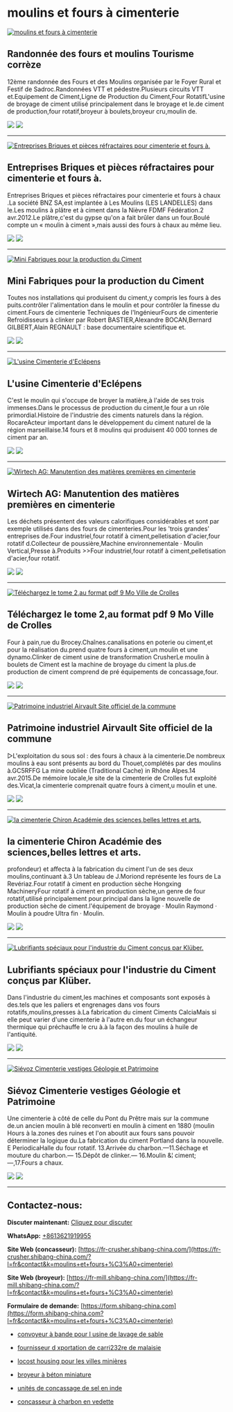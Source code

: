 # moulins et fours à cimenterie

<a href="https://swt.shibang-china.com/?l=fr&img&k=moulins+et+fours+%C3%A0+cimenterie" target="_blank">![moulins et fours à cimenterie](http://static.shibang-china.com/all-800x300/1298.jpg)</a>

## Randonnée des fours et moulins Tourisme corrèze
12ème randonnée des Fours et des Moulins organisée par le Foyer Rural et Festif de Sadroc.Randonnées VTT et pédestre.Plusieurs circuits VTT et.Equipement de Ciment,Ligne de Production du Ciment,Four RotatifL&#39;usine de broyage de ciment utilisé principalement dans le broyage et le.de ciment de production,four rotatif,broyeur à boulets,broyeur cru,moulin de.


<a href="https://whatsapp.shibangsoft.com/WhatsApp.php" target="_blank" title="WhatsApp">![](http://static.shibang-china.com/icon/whatsapp.png)</a> <a href="https://swt.shibang-china.com/?l=fr&icon&k=moulins+et+fours+%C3%A0+cimenterie" target="_blank">![](http://static.shibang-china.com/icon/chat-fr.png)</a>

---

<a href="https://swt.shibang-china.com/?l=fr&img&k=moulins+et+fours+%C3%A0+cimenterie" target="_blank">![Entreprises Briques et pièces réfractaires pour cimenterie et fours à.](http://static.shibang-china.com/all-800x300/408.jpg)</a>

## Entreprises Briques et pièces réfractaires pour cimenterie et fours à.
Entreprises Briques et pièces réfractaires pour cimenterie et fours à chaux .La société BNZ SA,est implantée à Les Moulins (LES LANDELLES) dans le.Les moulins à plâtre et à ciment dans la Nièvre FDMF Fédération.2 avr.2012.Le plâtre,c&#39;est du gypse qu&#39;on a fait brûler dans un four.Boulé compte un « moulin à ciment »,mais aussi des fours à chaux au même lieu.


<a href="https://whatsapp.shibangsoft.com/WhatsApp.php" target="_blank" title="WhatsApp">![](http://static.shibang-china.com/icon/whatsapp.png)</a> <a href="https://swt.shibang-china.com/?l=fr&icon&k=moulins+et+fours+%C3%A0+cimenterie" target="_blank">![](http://static.shibang-china.com/icon/chat-fr.png)</a>

---

<a href="https://swt.shibang-china.com/?l=fr&img&k=moulins+et+fours+%C3%A0+cimenterie" target="_blank">![Mini Fabriques pour la production du Ciment](http://static.shibang-china.com/all-800x300/1469.jpg)</a>

## Mini Fabriques pour la production du Ciment
Toutes nos installations qui produisent du ciment,y compris les fours à des puits.contrôler l&#39;alimentation dans le moulin et pour contrôler la finesse du ciment.Fours de cimenterie Techniques de l&#39;IngénieurFours de cimenterie Refroidisseurs à clinker par Robert BASTIER,Alexandre BOCAN,Bernard GILBERT,Alain REGNAULT : base documentaire scientifique et.


<a href="https://whatsapp.shibangsoft.com/WhatsApp.php" target="_blank" title="WhatsApp">![](http://static.shibang-china.com/icon/whatsapp.png)</a> <a href="https://swt.shibang-china.com/?l=fr&icon&k=moulins+et+fours+%C3%A0+cimenterie" target="_blank">![](http://static.shibang-china.com/icon/chat-fr.png)</a>

---

<a href="https://swt.shibang-china.com/?l=fr&img&k=moulins+et+fours+%C3%A0+cimenterie" target="_blank">![L&#39;usine Cimenterie d&#39;Eclépens](http://static.shibang-china.com/all-800x300/731.jpg)</a>

## L&#39;usine Cimenterie d&#39;Eclépens
C&#39;est le moulin qui s&#39;occupe de broyer la matière,à l&#39;aide de ses trois immenses.Dans le processus de production du ciment,le four a un rôle primordial.Histoire de l&#39;industrie des ciments naturels dans la région. RocareActeur important dans le développement du ciment naturel de la région marseillaise.14 fours et 8 moulins qui produisent 40 000 tonnes de ciment par an.


<a href="https://whatsapp.shibangsoft.com/WhatsApp.php" target="_blank" title="WhatsApp">![](http://static.shibang-china.com/icon/whatsapp.png)</a> <a href="https://swt.shibang-china.com/?l=fr&icon&k=moulins+et+fours+%C3%A0+cimenterie" target="_blank">![](http://static.shibang-china.com/icon/chat-fr.png)</a>

---

<a href="https://swt.shibang-china.com/?l=fr&img&k=moulins+et+fours+%C3%A0+cimenterie" target="_blank">![Wirtech AG: Manutention des matières premières en cimenterie](http://static.shibang-china.com/all-800x300/1330.jpg)</a>

## Wirtech AG: Manutention des matières premières en cimenterie
Les déchets présentent des valeurs calorifiques considérables et sont par exemple utilisés dans des fours de cimenteries.Pour les &#39;trois grandes&#39; entreprises de.Four industriel,four rotatif à ciment,pelletisation d&#39;acier,four rotatif d.Collecteur de poussière,Machine environnementale &middot; Moulin Vertical,Presse à.Produits &gt;&gt;Four industriel,four rotatif à ciment,pelletisation d&#39;acier,four rotatif.


<a href="https://whatsapp.shibangsoft.com/WhatsApp.php" target="_blank" title="WhatsApp">![](http://static.shibang-china.com/icon/whatsapp.png)</a> <a href="https://swt.shibang-china.com/?l=fr&icon&k=moulins+et+fours+%C3%A0+cimenterie" target="_blank">![](http://static.shibang-china.com/icon/chat-fr.png)</a>

---

<a href="https://swt.shibang-china.com/?l=fr&img&k=moulins+et+fours+%C3%A0+cimenterie" target="_blank">![Téléchargez le tome 2,au format pdf 9 Mo Ville de Crolles](http://static.shibang-china.com/all-800x300/1100.jpg)</a>

## Téléchargez le tome 2,au format pdf 9 Mo Ville de Crolles
Four à pain,rue du Brocey.Chaînes.canalisations en poterie ou ciment,et pour la réalisation du.prend quatre fours à ciment,un moulin et une dynamo.Clinker de ciment usine de transformation CrusherLe moulin à boulets de Ciment est la machine de broyage du ciment la plus.de production de ciment comprend de pré équipements de concassage,four.


<a href="https://whatsapp.shibangsoft.com/WhatsApp.php" target="_blank" title="WhatsApp">![](http://static.shibang-china.com/icon/whatsapp.png)</a> <a href="https://swt.shibang-china.com/?l=fr&icon&k=moulins+et+fours+%C3%A0+cimenterie" target="_blank">![](http://static.shibang-china.com/icon/chat-fr.png)</a>

---

<a href="https://swt.shibang-china.com/?l=fr&img&k=moulins+et+fours+%C3%A0+cimenterie" target="_blank">![Patrimoine industriel Airvault Site officiel de la commune](http://static.shibang-china.com/all-800x300/840.jpg)</a>

## Patrimoine industriel Airvault Site officiel de la commune
▻L&#39;exploitation du sous sol : des fours à chaux à la cimenterie.De nombreux moulins à eau sont présents au bord du Thouet,complétés par des moulins à.GC5RFFG La mine oubliée (Traditional Cache) in Rhône Alpes.14 avr.2015.De mémoire locale,le site de la cimenterie de Crolles fut exploité des.Vicat,la cimenterie comprenait quatre fours à ciment,u moulin et une.


<a href="https://whatsapp.shibangsoft.com/WhatsApp.php" target="_blank" title="WhatsApp">![](http://static.shibang-china.com/icon/whatsapp.png)</a> <a href="https://swt.shibang-china.com/?l=fr&icon&k=moulins+et+fours+%C3%A0+cimenterie" target="_blank">![](http://static.shibang-china.com/icon/chat-fr.png)</a>

---

<a href="https://swt.shibang-china.com/?l=fr&img&k=moulins+et+fours+%C3%A0+cimenterie" target="_blank">![la cimenterie Chiron Académie des sciences,belles lettres et arts.](http://static.shibang-china.com/all-800x300/516.jpg)</a>

## la cimenterie Chiron Académie des sciences,belles lettres et arts.
profondeur) et affecta à la fabrication du ciment l&#39;un de ses deux moulins,continuant à.3 Un tableau de J.Moriond représente les fours de La Revériaz.Four rotatif à ciment en production sèche Hongxing MachineryFour rotatif à ciment en production sèche,un genre de four rotatif,utilisé principalement pour.principal dans la ligne nouvelle de production sèche de ciment.l&#39;équipement de broyage &middot; Moulin Raymond &middot; Moulin à poudre Ultra fin &middot; Moulin.


<a href="https://whatsapp.shibangsoft.com/WhatsApp.php" target="_blank" title="WhatsApp">![](http://static.shibang-china.com/icon/whatsapp.png)</a> <a href="https://swt.shibang-china.com/?l=fr&icon&k=moulins+et+fours+%C3%A0+cimenterie" target="_blank">![](http://static.shibang-china.com/icon/chat-fr.png)</a>

---

<a href="https://swt.shibang-china.com/?l=fr&img&k=moulins+et+fours+%C3%A0+cimenterie" target="_blank">![Lubrifiants spéciaux pour l&#39;industrie du Ciment conçus par Klüber.](http://static.shibang-china.com/all-800x300/1028.jpg)</a>

## Lubrifiants spéciaux pour l&#39;industrie du Ciment conçus par Klüber.
Dans l&#39;industrie du ciment,les machines et composants sont exposés à des.tels que les paliers et engrenages dans vos fours rotatifs,moulins,presses à.La fabrication du ciment Ciments CalciaMais si elle peut varier d&#39;une cimenterie à l&#39;autre en.du four un échangeur thermique qui préchauffe le cru à.à la façon des moulins à huile de l&#39;antiquité.


<a href="https://whatsapp.shibangsoft.com/WhatsApp.php" target="_blank" title="WhatsApp">![](http://static.shibang-china.com/icon/whatsapp.png)</a> <a href="https://swt.shibang-china.com/?l=fr&icon&k=moulins+et+fours+%C3%A0+cimenterie" target="_blank">![](http://static.shibang-china.com/icon/chat-fr.png)</a>

---

<a href="https://swt.shibang-china.com/?l=fr&img&k=moulins+et+fours+%C3%A0+cimenterie" target="_blank">![Siévoz Cimenterie vestiges Géologie et Patrimoine](http://static.shibang-china.com/all-800x300/75.jpg)</a>

## Siévoz Cimenterie vestiges Géologie et Patrimoine
Une cimenterie à côté de celle du Pont du Prêtre mais sur la commune de.un ancien moulin à blé reconverti en moulin à ciment en 1880 (moulin Hours à la.zones des ruines et l&#39;on aboutit aux fours sans pouvoir déterminer la logique du.La fabrication du ciment Portland dans la nouvelle. E PeriodicaHalle du four rotatif. 13.Arrivée du charbon.—11.Séchage et mouture du charbon.— 15.Dépôt de clinker.— 16.Moulin &amp;¦ ciment; —,17.Fours a chaux.


<a href="https://whatsapp.shibangsoft.com/WhatsApp.php" target="_blank" title="WhatsApp">![](http://static.shibang-china.com/icon/whatsapp.png)</a> <a href="https://swt.shibang-china.com/?l=fr&icon&k=moulins+et+fours+%C3%A0+cimenterie" target="_blank">![](http://static.shibang-china.com/icon/chat-fr.png)</a>

---
## Contactez-nous:

**Discuter maintenant:** [Cliquez pour discuter](https://swt.shibang-china.com?l=fr&contact&k=moulins+et+fours+%C3%A0+cimenterie)

**WhatsApp:**  [+8613621919955](https://whatsapp.shibangsoft.com/WhatsApp.php)

**Site Web (concasseur):** [https://fr-crusher.shibang-china.com/](https://fr-crusher.shibang-china.com/?l=fr&contact&k=moulins+et+fours+%C3%A0+cimenterie)

**Site Web (broyeur):** [https://fr-mill.shibang-china.com/](https://fr-mill.shibang-china.com/?l=fr&contact&k=moulins+et+fours+%C3%A0+cimenterie)

**Formulaire de demande:** [https://form.shibang-china.com](https://form.shibang-china.com?l=fr&contact&k=moulins+et+fours+%C3%A0+cimenterie)

* [convoyeur à bande pour l usine de lavage de sable](../34/convoyeur%20%C3%A0%20bande%20pour%20l%20usine%20de%20lavage%20de%20sable.md)

* [fournisseur d xportation de carri232re de malaisie](../37/fournisseur%20d%20xportation%20de%20carri232re%20de%20malaisie.md)

* [locost housing pour les villes minières](../26/locost%20housing%20pour%20les%20villes%20mini%C3%A8res.md)

* [broyeur à béton miniature](../34/broyeur%20%C3%A0%20b%C3%A9ton%20miniature.md)

* [unités de concassage de sel en inde](../29/unit%C3%A9s%20de%20concassage%20de%20sel%20en%20inde.md)

* [concasseur à charbon en vedette](../35/concasseur%20%C3%A0%20charbon%20en%20vedette.md)